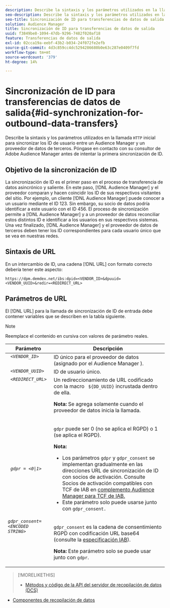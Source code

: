 ```yaml
---
description: Describe la sintaxis y los parámetros utilizados en la llamada HTTP inicial para sincronizar los ID de usuario entre un Audience Manager y un proveedor de datos de terceros. Póngase en contacto con su consultor de Adobe Audience Manager antes de intentar la primera sincronización de ID.
seo-description: Describe la sintaxis y los parámetros utilizados en la llamada HTTP inicial para sincronizar los ID de usuario entre un Audience Manager y un proveedor de datos de terceros. Póngase en contacto con su consultor de Adobe Audience Manager antes de intentar la primera sincronización de ID.
seo-title: Sincronización de ID para transferencias de datos de salida
solution: Audience Manager
title: Sincronización de ID para transferencias de datos de salida
uuid: f3849be8-1094-47db-9296-7482f020af18
feature: Transferencias de datos de salida
exl-id: 02cca19a-eebf-43b2-b034-24f072fe2efb
source-git-commit: 4d3c859cc4dc5294286680b0e63c287e0409f7fd
workflow-type: tm+mt
source-wordcount: '379'
ht-degree: 14%

---
```


# Sincronización de ID para transferencias de datos de salida{#id-synchronization-for-outbound-data-transfers}

Describe la sintaxis y los parámetros utilizados en la llamada `HTTP` inicial para sincronizar los ID de usuario entre un Audience Manager y un proveedor de datos de terceros. Póngase en contacto con su consultor de Adobe Audience Manager antes de intentar la primera sincronización de ID.

<!-- c_id_sync_out.xml -->

## Objetivo de la sincronización de ID

La sincronización de ID es el primer paso en el proceso de transferencia de datos asincrónico y saliente. En este paso, [!DNL Audience Manager] y el proveedor comparan y hacen coincidir los ID de sus respectivos visitantes del sitio. Por ejemplo, un cliente [!DNL Audience Manager] puede conocer a un usuario mediante el ID 123. Sin embargo, su socio de datos podría identificar a este usuario con el ID 456. El proceso de sincronización permite a [!DNL Audience Manager] y a un proveedor de datos reconciliar estos distintos ID e identificar a los usuarios en sus respectivos sistemas. Una vez finalizado, [!DNL Audience Manager] y el proveedor de datos de terceros deben tener los ID correspondientes para cada usuario único que se vea en nuestras redes.

## Sintaxis de URL

En un intercambio de ID, una cadena [!DNL URL] con formato correcto debería tener este aspecto:

```
https://dpm.demdex.net/ibs:dpid=<VENDOR_ID>&dpuuid=<VENDOR_UUID>&redir=<REDIRECT_URL>
```

## Parámetros de URL

El [!DNL URL] para la llamada de sincronización de ID de entrada debe contener variables que se describen en la tabla siguiente.

>[!NOTE]
>
>Reemplace el contenido en cursiva con valores de parámetro reales.

<table id="table_EB9F4246E2A34ABB8ED06EA458EB186F"> 
 <thead> 
  <tr> 
   <th colname="col1" class="entry"> Parámetro </th> 
   <th colname="col2" class="entry"> Descripción </th> 
  </tr> 
 </thead>
 <tbody> 
  <tr valign="top"> 
   <td colname="col1"> <code> <i>&lt;VENDOR_ID&gt;</i> </code> </td> 
   <td colname="col2">ID único para el proveedor de datos (asignado por el Audience Manager <span class="keyword"></span>). </td> 
  </tr> 
  <tr valign="top"> 
   <td colname="col1"> <code> <i>&lt;VENDOR_UUID&gt;</i> </code> </td> 
   <td colname="col2"> ID de usuario único. </td> 
  </tr> 
  <tr valign="top"> 
   <td colname="col1"> <code> <i>&lt;REDIRECT_URL&gt;</i> </code> </td> 
   <td colname="col2">Un redireccionamiento de URL codificado con la macro <code> ${DD_UUID}</code> incrustada dentro de ella. <p><b>Nota:</b> Se agrega solamente cuando el proveedor de datos inicia la llamada. </p> </td> 
  </tr> 
    </tr> 
  <tr> 
   <td colname="col1"> <code> <i>gdpr = &lt;0|1&gt;</i> </code> </td> 
   <td colname="col2"> <p><code>gdpr</code> puede ser 0 (no se aplica el RGPD) o 1 (se aplica el RGPD).</p><p><b>Nota:</b> <ul><li>Los parámetros <code>gdpr</code> y <code>gdpr_consent</code> se implementan gradualmente en las direcciones URL de sincronización de ID con socios de activación. Consulte Socios de activación compatibles con TCF de IAB en <a href="../../overview/data-security-and-privacy/aam-iab-plugin.md#aam-activation-partners">complemento Audience Manager para TCF de IAB.</a></li><li>Este parámetro solo puede usarse junto con <code>gdpr_consent.</code></li></ul></p></td>
  </tr> 
    </tr> 
  <tr valign="top"> 
   <td colname="col1"> <code><i>gdpr_consent=&lt;ENCODED STRING&gt;</i> </code> </td> 
   <td colname="col2"><p><code>gdpr_consent</code> es la cadena de consentimiento RGPD con codificación URL base64 (consulte la <a href="https://github.com/InteractiveAdvertisingBureau/GDPR-Transparency-and-Consent-Framework/blob/master/URL-based%20Consent%20Passing_%20Framework%20Guidance.md#specifications" format="http" scope="external"> especificación IAB</a>).</p><p><b>Nota:</b> Este parámetro solo se puede usar junto con  <code>gdpr</code>.</p> </td> 
  </tr> 
 </tbody> 
</table>

>[!MORELIKETHIS]
>
>* [Métodos y código de la API del servidor de recopilación de datos (DCS) ](../../api/dcs-intro/dcs-event-calls/dcs-event-calls.md)
* [Componentes de recopilación de datos](../../reference/system-components/components-data-collection.md)

